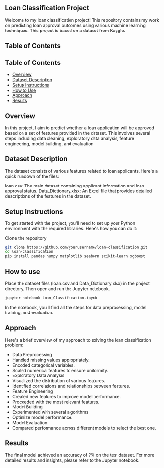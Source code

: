 ## Loan Classification Project
Welcome to my loan classification project! This repository contains my work on predicting loan approval outcomes using various machine learning techniques. This project is based on a dataset from Kaggle.

## Table of Contents
## Table of Contents
- [Overview](#Overview)
- [Dataset Description](#dataset-description)
- [Setup Instructions](#setup-instructions)
- [How to Use](#how-to-use)
- [Approach](#approach)
- [Results](#results)

## Overview
In this project, I aim to predict whether a loan application will be approved based on a set of features provided in the dataset. This involves several steps including data cleaning, exploratory data analysis, feature engineering, model building, and evaluation.

## Dataset Description
The dataset consists of various features related to loan applicants. Here's a quick rundown of the files:

loan.csv: The main dataset containing applicant information and loan approval status.
Data_Dictionary.xlsx: An Excel file that provides detailed descriptions of the features in the dataset.

## Setup Instructions
To get started with the project, you'll need to set up your Python environment with the required libraries. Here's how you can do it:

Clone the repository:
```bash
git clone https://github.com/yourusername/loan-classification.git
cd loan-classification
pip install pandas numpy matplotlib seaborn scikit-learn xgboost
```
## How to use
Place the dataset files (loan.csv and Data_Dictionary.xlsx) in the project directory. Then open and run the Jupyter notebook.

```bash
jupyter notebook Loan_Classification.ipynb
```
In the notebook, you'll find all the steps for data preprocessing, model training, and evaluation.

## Approach
Here's a brief overview of my approach to solving the loan classification problem:

- Data Preprocessing
- Handled missing values appropriately.
- Encoded categorical variables.
- Scaled numerical features to ensure uniformity.
- Exploratory Data Analysis
- Visualized the distribution of various features.
- Identified correlations and relationships between features.
- Feature Engineering
- Created new features to improve model performance.
- Proceeded with the most relevant features.
- Model Building
- Experimented with several algorithms
- Optimize model performance.
- Model Evaluation
- Compared performance across different models to select the best one.

## Results
The final model achieved an accuracy of ?% on the test dataset. For more detailed results and insights, please refer to the Jupyter notebook.

